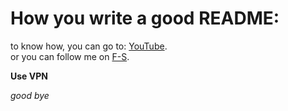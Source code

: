 
How you write a good README:
========


to know how, you can go to: [YouTube](https://youtube.com).  
or you can follow me on [F-S](file:///C:/Users/TOSHIBA/Desktop/MyDesktop/New%20Front-End%20Cuorse/index.html).  

**Use VPN**


*good bye*
